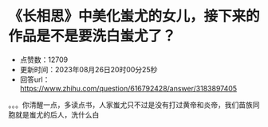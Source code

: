 # 《长相思》中美化蚩尤的女儿，接下来的作品是不是要洗白蚩尤了？
- 点赞数：12709
- 更新时间：2023年08月26日20时00分25秒
- 回答url：https://www.zhihu.com/question/616792428/answer/3183897405
<body>
 <p data-pid="pj5EsoRo">。。。你清醒一点，多读点书，人家蚩尤只不过是没有打过黄帝和炎帝，我们苗族同胞就是蚩尤的后人，洗什么白</p>
</body>